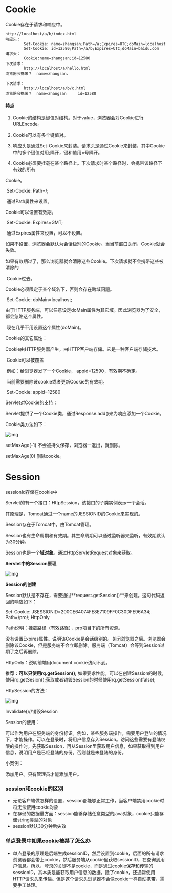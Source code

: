 # Cookie

Cookie存在于请求和响应中。

```
http://localhost/a/b/index.html 
响应头：
		Set-Cookie: name=zhangsan;Path=/a;Expires=UTC;doMain=localhost
		Set-Cookie: id=12580;Path=/a/b;Expires=UTC;doMain=baidu.com
请求头：
		Cookie:name=zhangsan;id=12580
下次请求：  
        http://localhost/a/hello.html 
浏览器会携带？  name=zhangsan.
	
下次请求：  
        http://localhost/a/b/c.html 
浏览器会携带？  name=zhangsan     id=12580 
```

#### 特点

1. Cookie的结构是键值对结构。对于value，浏览器会对Cookie进行URLEncode。 

2.  Cookie可以有多个键值对。  

3. 响应头是通过Set-Cookie来封装。请求头是通过Cookie来封装，其中Cookie中的多个键值对用;隔开，键和值用=号隔开。  

4. Cookie必须要挂载在某个路径上。下次请求时某个路径时，会携带该路径下有效的所有

Cookie。

​	Set-Cookie: Path=/;

​	通过Path属性来设置。

Cookie可以设置有效期。

​	Set-Cookie: Expires=GMT;

​	通过Expires属性来设置，可以不设置。

​	如果不设置，浏览器会默认为会话级别的Cookie。当当前窗口关闭，Cookie就会失效。

​	如果有效期过了，那么浏览器就会清除这些Cookie。下次请求就不会携带这些被清除的

​	Cookie过去。

Cookie必须限定于某个域名下，否则会存在跨域问题。

​	Set-Cookie: doMain=localhost;

​	由于HTTP服务端，可以任意设定doMain属性为其它域。因此浏览器为了安全，都会忽略这个属性。

​	现在几乎不用设置这个属性(doMain)。

 

Cookie的其它属性：

Cookie由HTTP服务器产生，由HTTP客户端存储。它是一种客户端存储技术。

​	Cookie可以被覆盖

​	例如：给浏览器发了一个Cookie，  appid=12590，有效期不确定。

​	当前需要删除该cookie或者更新Cookie的有效期。

​	Set-Cookie: appid=12580 

Servlet对Cookie的支持：

Servlet提供了一个Cookie类，通过Response.add()来为响应添加一个Cookie。

Cookie类方法如下：

![img](file:///C:\Users\ALMOST~1\AppData\Local\Temp\ksohtml9184\wps1.jpg) 

setMaxAge(-1) 不会被持久保存，浏览器一退出，就删除。

setMaxAge(0)  删除cookie。

# Session

sessionId存储在cookie中

Servlet的有一个接口：HttpSession，该接口的子类实例表示一个会话。

其原理是，Tomcat通过一个name的JESSIONID的Cookie来实现的。

Session存在于Tomcat中，由Tomcat管理。

Session也有生命周期和有效期。其生命周期可以通过监听器来监听，有效期默认为30分钟。

Session也是一个**域对象**。通过HttpServletRequest对象来获取。

**Servlet中的Session原理**

![img](file:///C:\Users\ALMOST~1\AppData\Local\Temp\ksohtml9184\wps2.jpg) 

 

**Session的创建**

Session默认是不存在，需要通过**request.getSession()**来创建。这句代码返回的响应如下：

Set-Cookie: JSESSIONID=200CE64074FE8E7109FF0C30DFE96A34; Path=/pro/; HttpOnly

Path说明：挂载路径（有效路径），pro项目下的所有资源。

没有设置Expires属性。说明该Cookie是会话级别的。关闭浏览器之后。浏览器会删除该Cookie，但是服务端不会立即删除。服务端（Tomcat）会等到Session过期了之后再删除。

HttpOnly：说明前端用document.cookie访问不到。

 

推荐：**可以只使用rq.getSession();** 如果要求性能。可以在创建Session的时候，使用rq.getSesion();获取或者销毁Session的时候使用rq.getSession(false);

 

HttpSession的方法：

 ![img](file:///C:\Users\ALMOST~1\AppData\Local\Temp\ksohtml9184\wps3.jpg)

Invalidate()//销毁Session

Session的使用：

可以作为用户在服务端的身份标识。例如，某些服务端操作，需要用户登陆的情况下，才能操作。可以在登录时，将用户信息存入Session。访问这些需要有登陆权限的操作时，先获取Session，再从Session里获取用户信息，如果获取得到用户信息，说明用户是已经登陆的身份。否则就是未登陆的身份。

 

小案例：

添加用户。只有管理员才能添加用户。





### session和cookie的区别

- 无论客户端做怎样的设置，session都能够正常工作，当客户端禁用cookie时将无法使用cookie对象
- 在存储的数据量方面：session能够存储任意类型的java对象，cookie只能存储string类型的对象
- session默认30分钟后失效

### 单点登录中如果cookie被禁了怎么办

- 单点登录的原理是后端生成sessionID，然后设置到cookie，后面的所有请求浏览器都会带上cookie，然后服务端从cookie里获取sessionID，在查询到用户信息。所以，登录的关键不是cookie，而是通过cookie保存和传输的sessionID，其本质是能获取用户信息的数据。除了cookie，还通常使用HTTP请求头来传输。但是这个请求头浏览器不会像cookie一样自动携带，需要手工处理。